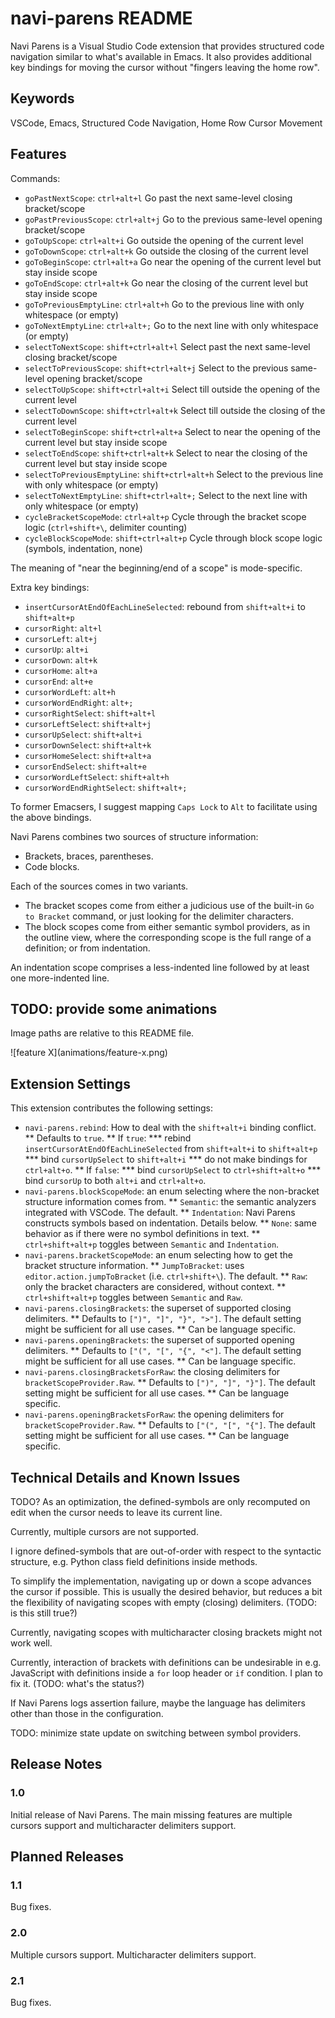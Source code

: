 # navi-parens README

Navi Parens is a Visual Studio Code extension that provides structured code navigation similar to what's available in Emacs.
It also provides additional key bindings for moving the cursor without "fingers leaving the home row".

## Keywords

VSCode, Emacs, Structured Code Navigation, Home Row Cursor Movement

## Features

Commands:
* `goPastNextScope`: `ctrl+alt+l` Go past the next same-level closing bracket/scope
* `goPastPreviousScope`: `ctrl+alt+j` Go to the previous same-level opening bracket/scope
* `goToUpScope`: `ctrl+alt+i` Go outside the opening of the current level
* `goToDownScope`: `ctrl+alt+k` Go outside the closing of the current level
* `goToBeginScope`: `ctrl+alt+a` Go near the opening of the current level but stay inside scope
* `goToEndScope`: `ctrl+alt+k` Go near the closing of the current level but stay inside scope
* `goToPreviousEmptyLine`: `ctrl+alt+h` Go to the previous line with only whitespace (or empty)
* `goToNextEmptyLine`: `ctrl+alt+;` Go to the next line with only whitespace (or empty)
* `selectToNextScope`: `shift+ctrl+alt+l` Select past the next same-level closing bracket/scope
* `selectToPreviousScope`: `shift+ctrl+alt+j` Select to the previous same-level opening bracket/scope
* `selectToUpScope`: `shift+ctrl+alt+i` Select till outside the opening of the current level
* `selectToDownScope`: `shift+ctrl+alt+k` Select till outside the closing of the current level
* `selectToBeginScope`: `shift+ctrl+alt+a` Select to near the opening of the current level but stay inside scope
* `selectToEndScope`: `shift+ctrl+alt+k` Select to near the closing of the current level but stay inside scope
* `selectToPreviousEmptyLine`: `shift+ctrl+alt+h` Select to the previous line with only whitespace (or empty)
* `selectToNextEmptyLine`: `shift+ctrl+alt+;` Select to the next line with only whitespace (or empty)
* `cycleBracketScopeMode`: `ctrl+alt+p` Cycle through the bracket scope logic (`ctrl+shift+\`, delimiter counting)
* `cycleBlockScopeMode`: `shift+ctrl+alt+p` Cycle through block scope logic (symbols, indentation, none)

The meaning of "near the beginning/end of a scope" is mode-specific.

Extra key bindings:
* `insertCursorAtEndOfEachLineSelected`: rebound from `shift+alt+i` to `shift+alt+p`
* `cursorRight`: `alt+l`
* `cursorLeft`: `alt+j`
* `cursorUp`: `alt+i`
* `cursorDown`: `alt+k`
* `cursorHome`: `alt+a`
* `cursorEnd`: `alt+e`
* `cursorWordLeft`: `alt+h`
* `cursorWordEndRight`: `alt+;`
* `cursorRightSelect`: `shift+alt+l`
* `cursorLeftSelect`: `shift+alt+j`
* `cursorUpSelect`: `shift+alt+i`
* `cursorDownSelect`: `shift+alt+k`
* `cursorHomeSelect`: `shift+alt+a`
* `cursorEndSelect`: `shift+alt+e`
* `cursorWordLeftSelect`: `shift+alt+h`
* `cursorWordEndRightSelect`: `shift+alt+;`

To former Emacsers, I suggest mapping `Caps Lock` to `Alt` to facilitate using the above bindings.

Navi Parens combines two sources of structure information:
* Brackets, braces, parentheses.
* Code blocks.

Each of the sources comes in two variants.
* The bracket scopes come from either a judicious use of the built-in `Go to Bracket` command, or just looking for the delimiter characters.
* The block scopes come from either semantic symbol providers, as in the outline view, where the corresponding scope is the full range of a definition; or from indentation.

An indentation scope comprises a less-indented line followed by at least one more-indented line.


## TODO: provide some animations

Image paths are relative to this README file.

\!\[feature X\]\(animations/feature-x.png\)

## Extension Settings

This extension contributes the following settings:

* `navi-parens.rebind`: How to deal with the `shift+alt+i` binding conflict.
** Defaults to `true`.
** If `true`:
*** rebind `insertCursorAtEndOfEachLineSelected` from `shift+alt+i` to `shift+alt+p`
*** bind `cursorUpSelect` to `shift+alt+i`
*** do not make bindings for `ctrl+alt+o`.
** If `false`:
*** bind `cursorUpSelect` to `ctrl+shift+alt+o`
*** bind `cursorUp` to both `alt+i` and `ctrl+alt+o`.
* `navi-parens.blockScopeMode`: an enum selecting where the non-bracket structure information comes from.
** `Semantic`: the semantic analyzers integrated with VSCode. The default.
** `Indentation`: Navi Parens constructs symbols based on indentation. Details below.
** `None`: same behavior as if there were no symbol definitions in text.
** `ctrl+shift+alt+p` toggles between `Semantic` and `Indentation`.
* `navi-parens.bracketScopeMode`: an enum selecting how to get the bracket structure information.
** `JumpToBracket`: uses `editor.action.jumpToBracket` (i.e. `ctrl+shift+\`). The default.
** `Raw`: only the bracket characters are considered, without context.
** `ctrl+shift+alt+p` toggles between `Semantic` and `Raw`.
* `navi-parens.closingBrackets`: the superset of supported closing delimiters.
** Defaults to `[")", "]", "}", ">"]`. The default setting might be sufficient for all use cases.
** Can be language specific.
* `navi-parens.openingBrackets`: the superset of supported opening delimiters.
** Defaults to `["(", "[", "{", "<"]`. The default setting might be sufficient for all use cases.
** Can be language specific.
* `navi-parens.closingBracketsForRaw`: the closing delimiters for `bracketScopeProvider.Raw`.
** Defaults to `[")", "]", "}"]`. The default setting might be sufficient for all use cases.
** Can be language specific.
* `navi-parens.openingBracketsForRaw`: the opening delimiters for `bracketScopeProvider.Raw`.
** Defaults to `["(", "[", "{"]`. The default setting might be sufficient for all use cases.
** Can be language specific.



## Technical Details and Known Issues

TODO? As an optimization, the defined-symbols are only recomputed on edit when the cursor needs to leave its current line.

Currently, multiple cursors are not supported.

I ignore defined-symbols that are out-of-order with respect to the syntactic structure, e.g. Python class field definitions inside methods.

To simplify the implementation, navigating up or down a scope advances the cursor if possible. This is usually the desired behavior, but reduces a bit the flexibility of navigating scopes with empty (closing) delimiters. (TODO: is this still true?)

Currently, navigating scopes with multicharacter closing brackets might not work well.

Currently, interaction of brackets with definitions can be undesirable in e.g. JavaScript with definitions inside a `for` loop header or `if` condition. I plan to fix it. (TODO: what's the status?)

If Navi Parens logs assertion failure, maybe the language has delimiters other than those in the configuration.

TODO: minimize state update on switching between symbol providers.


## Release Notes

### 1.0

Initial release of Navi Parens. The main missing features are multiple cursors support and multicharacter delimiters support.

## Planned Releases

### 1.1

Bug fixes.

### 2.0

Multiple cursors support. Multicharacter delimiters support.

### 2.1

Bug fixes.